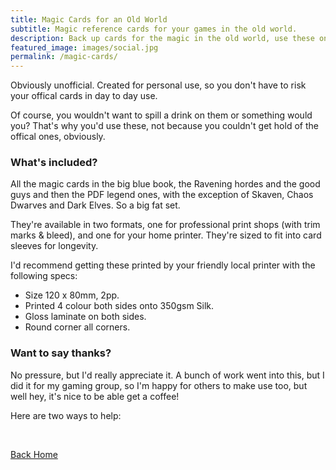 ```yaml
---
title: Magic Cards for an Old World
subtitle: Magic reference cards for your games in the old world.
description: Back up cards for the magic in the old world, use these on your table rather than the offical ones
featured_image: images/social.jpg
permalink: /magic-cards/
---
```


Obviously unofficial. Created for personal use, so you don't have to risk your offical cards in day to day use. 

Of course, you wouldn't want to spill a drink on them or something would you? That's why you'd use these, not because you couldn't get hold of the offical ones, obviously.

### What's included?
All the magic cards in the big blue book, the Ravening hordes and the good guys and then the PDF legend ones, with the exception of Skaven, Chaos Dwarves and Dark Elves. So a big fat set.

They're available in two formats, one for professional print shops (with trim marks & bleed), and one for your home printer. They're sized to fit into card sleeves for longevity. 

I'd recommend getting these printed by your friendly local printer with the following specs:
- Size 120 x 80mm, 2pp.
- Printed 4 colour both sides onto 350gsm Silk. 
- Gloss laminate on both sides.
- Round corner all corners.

### Want to say thanks?
No pressure, but I'd really appreciate it. A bunch of work went into this, but I did it for my gaming group, so I'm happy for others to make use too, but well hey, it's nice to be able get a coffee!

Here are two ways to help:

<div id="donate-button-container">
<div id="donate-button"></div>
<script src="https://www.paypalobjects.com/donate/sdk/donate-sdk.js" charset="UTF-8"></script>
<script>
PayPal.Donation.Button({
env:'production',
hosted_button_id:'924JP2TJMAMWL',
image: {
src:'https://www.paypalobjects.com/en_GB/i/btn/btn_donate_LG.gif',
alt:'Donate with PayPal button',
title:'PayPal - The safer, easier way to pay online!',
}
}).render('#donate-button');
</script>
</div>
<br/>
<script type="text/javascript" src="https://cdnjs.buymeacoffee.com/1.0.0/button.prod.min.js" data-name="bmc-button" data-slug="martycarcosa" data-color="#40DCA5" data-emoji="🤘"  data-font="Lato" data-text="Buy me a coffee" data-outline-color="#000000" data-font-color="#ffffff" data-coffee-color="#FFDD00" ></script>

[Back Home](/)